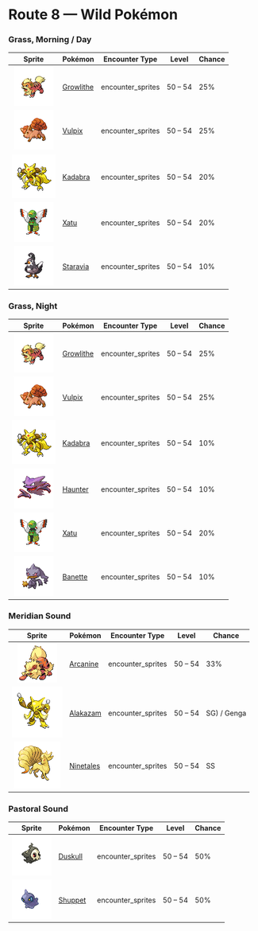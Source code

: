 # Route 8 — Wild Pokémon

### Grass, Morning / Day

| Sprite | Pokémon | Encounter Type | Level | Chance |
|:------:|---------|:--------------:|-------|--------|
| ![Growlithe](../../assets/sprites/growlithe/front.gif "Growlithe: Extremely loyal, it will fearlessly bark at any opponent to protect its own Trainer from harm.") | [Growlithe](../../pokemon/growlithe.md) | encounter_sprites| 50 – 54 | 25% |
| ![Vulpix](../../assets/sprites/vulpix/front.gif "Vulpix: If it is attacked by an enemy that is stronger than itself, it feigns injury to fool the enemy and escapes.") | [Vulpix](../../pokemon/vulpix.md) | encounter_sprites| 50 – 54 | 25% |
| ![Kadabra](../../assets/sprites/kadabra/front.gif "Kadabra: If it uses its abilities, it emits special alpha waves that cause machines to malfunction.") | [Kadabra](../../pokemon/kadabra.md) | encounter_sprites| 50 – 54 | 20% |
| ![Xatu](../../assets/sprites/xatu/front.gif "Xatu: In South America, it is said that its right eye sees the future and its left eye views the past.") | [Xatu](../../pokemon/xatu.md) | encounter_sprites| 50 – 54 | 20% |
| ![Staravia](../../assets/sprites/staravia/front.gif "Staravia: They maintain huge flocks, although fierce scuffles break out between various flocks.") | [Staravia](../../pokemon/staravia.md) | encounter_sprites| 50 – 54 | 10% |

### Grass, Night

| Sprite | Pokémon | Encounter Type | Level | Chance |
|:------:|---------|:--------------:|-------|--------|
| ![Growlithe](../../assets/sprites/growlithe/front.gif "Growlithe: Extremely loyal, it will fearlessly bark at any opponent to protect its own Trainer from harm.") | [Growlithe](../../pokemon/growlithe.md) | encounter_sprites| 50 – 54 | 25% |
| ![Vulpix](../../assets/sprites/vulpix/front.gif "Vulpix: If it is attacked by an enemy that is stronger than itself, it feigns injury to fool the enemy and escapes.") | [Vulpix](../../pokemon/vulpix.md) | encounter_sprites| 50 – 54 | 25% |
| ![Kadabra](../../assets/sprites/kadabra/front.gif "Kadabra: If it uses its abilities, it emits special alpha waves that cause machines to malfunction.") | [Kadabra](../../pokemon/kadabra.md) | encounter_sprites| 50 – 54 | 10% |
| ![Haunter](../../assets/sprites/haunter/front.gif "Haunter: Its tongue is made of gas. If licked, its victim starts shaking constantly until death eventually comes.") | [Haunter](../../pokemon/haunter.md) | encounter_sprites| 50 – 54 | 10% |
| ![Xatu](../../assets/sprites/xatu/front.gif "Xatu: In South America, it is said that its right eye sees the future and its left eye views the past.") | [Xatu](../../pokemon/xatu.md) | encounter_sprites| 50 – 54 | 20% |
| ![Banette](../../assets/sprites/banette/front.gif "Banette: This Pokémon developed from an abandoned doll that amassed a grudge. It is seen in dark alleys.") | [Banette](../../pokemon/banette.md) | encounter_sprites| 50 – 54 | 10% |

### Meridian Sound

| Sprite | Pokémon | Encounter Type | Level | Chance |
|:------:|---------|:--------------:|-------|--------|
| ![Arcanine](../../assets/sprites/arcanine/front.gif "Arcanine: Its magnificent bark conveys a sense of majesty. Anyone hearing it can’t help but grovel before it.") | [Arcanine](../../pokemon/arcanine.md) | encounter_sprites| 50 – 54 | 33% |
| ![Alakazam](../../assets/sprites/alakazam/front.gif "Alakazam: Its brain cells multiply continually until it dies. As a result, it remembers everything.") | [Alakazam](../../pokemon/alakazam.md) | encounter_sprites| 50 – 54 | SG) / Genga |
| ![Ninetales](../../assets/sprites/ninetales/front.gif "Ninetales: Its nine beautiful tails are filled with a wondrous energy that could keep it alive for 1,000 years.") | [Ninetales](../../pokemon/ninetales.md) | encounter_sprites| 50 – 54 | SS |

### Pastoral Sound

| Sprite | Pokémon | Encounter Type | Level | Chance |
|:------:|---------|:--------------:|-------|--------|
| ![Duskull](../../assets/sprites/duskull/front.gif "Duskull: If it finds bad children who won’t listen to their parents, it will spirit them away--or so it’s said.") | [Duskull](../../pokemon/duskull.md) | encounter_sprites| 50 – 54 | 50% |
| ![Shuppet](../../assets/sprites/shuppet/front.gif "Shuppet: It uses its horn to feed on envy and malice, or so it’s said. It’s very active at night.") | [Shuppet](../../pokemon/shuppet.md) | encounter_sprites| 50 – 54 | 50% |

